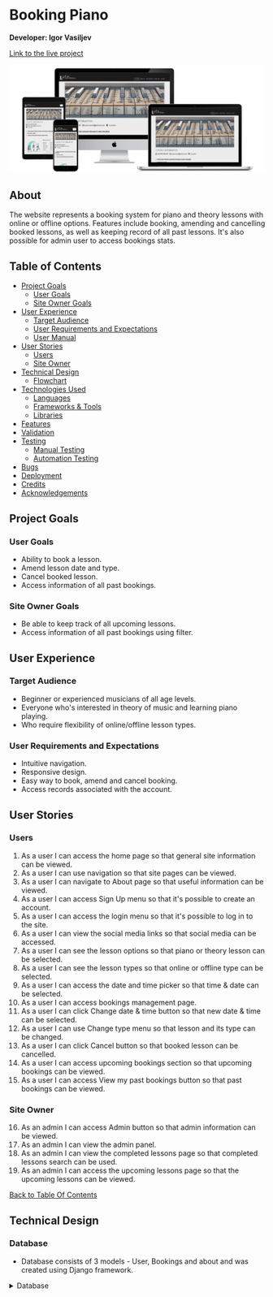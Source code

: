 # Booking Piano

**Developer: Igor Vasiljev**

[Link to the live project](https://booking-app-pp4.herokuapp.com/)

![logo](static/images/all-devices-black.png)

## About

The website represents a booking system for piano and theory lessons with online or offline options. Features include booking, amending and cancelling booked lessons, as well as keeping record of all past lessons.
It's also possible for admin user to access bookings stats.

## Table of Contents

  - [Project Goals](#project-goals)
    - [User Goals](#user-goals)
    - [Site Owner Goals](#site-owner-goals)
  - [User Experience](#user-experience)
    - [Target Audience](#target-audience)
    - [User Requirements and Expectations](#user-requirements-and-expectations)
    - [User Manual](#user-manual)
  - [User Stories](#user-stories)
    - [Users](#users)
    - [Site Owner](#site-owner)
  - [Technical Design](#technical-design)
    - [Flowchart](#flowchart)
  - [Technologies Used](#technologies-used)
    - [Languages](#languages)
    - [Frameworks & Tools](#frameworks--tools)
    - [Libraries](#libraries)
  - [Features](#features)
  - [Validation](#validation)
  - [Testing](#testing)
    - [Manual Testing](#manual-testing)
    - [Automation Testing](#automation-testing)
  - [Bugs](#bugs)
  - [Deployment](#deployment)
  - [Credits](#credits)
  - [Acknowledgements](#acknowledgements)

## Project Goals

### User Goals

- Ability to book a lesson.
- Amend lesson date and type.
- Cancel booked lesson.
- Access information of all past bookings.

### Site Owner Goals

- Be able to keep track of all upcoming lessons.
- Access information of all past bookings using filter.

## User Experience

### Target Audience

- Beginner or experienced musicians of all age levels.
- Everyone who's interested in theory of music and learning piano playing.
- Who require flexibility of online/offline lesson types.

### User Requirements and Expectations

- Intuitive navigation.
- Responsive design.
- Easy way to book, amend and cancel booking.
- Access records associated with the account.

## User Stories

### Users

1. As a user I can access the home page so that general site information can be viewed.
2. As a user I can use navigation so that site pages can be viewed.
3. As a user I can navigate to About page so that useful information can be viewed.
4. As a user I can access Sign Up menu so that it's possible to create an account.
5. As a user I can access the login menu so that it's possible to log in to the site.
6. As a user I can view the social media links so that social media can be accessed.
7. As a user I can see the lesson options so that piano or theory lesson can be selected.
8. As a user I can see the lesson types so that online or offline type can be selected.
9. As a user I can access the date and time picker so that time & date can be selected.
10. As a user I can access bookings management page.
11. As a user I can click Change date & time button so that new date & time can be selected.
12. As a user I can use Change type menu so that lesson and its type can be changed.
13. As a user I can click Cancel button so that booked lesson can be cancelled.
14. As a user I can access upcoming bookings section so that upcoming bookings can be viewed.
15. As a user I can access View my past bookings button so that past bookings can be viewed.

### Site Owner

16. As an admin I can access Admin button so that admin information can be viewed.
17. As an admin I can view the admin panel.
18. As an admin I can view the completed lessons page so that completed lessons search can be used.
19. As an admin I can access the upcoming lessons page so that the upcoming lessons can be viewed.

[Back to Table Of Contents](#table-of-contents)

## Technical Design

### Database

- Database consists of 3 models - User, Bookings and about and was created using Django framework.

<details><summary>Database</summary>

![Database](static/images/str.JPG)
